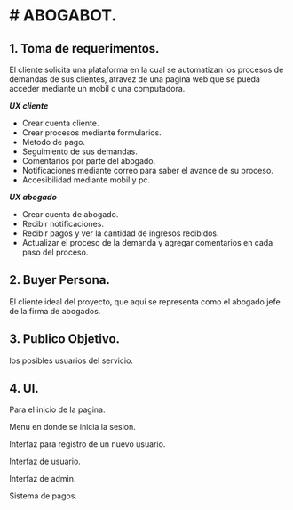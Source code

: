 # # ABOGABOT.

## **1. Toma de requerimentos.**
El cliente solicita una plataforma en la cual se automatizan los procesos de demandas de sus clientes, atravez de una pagina web que se pueda acceder mediante un mobil o una computadora.

***UX cliente***
- Crear cuenta cliente.
- Crear procesos mediante formularios.
- Metodo de pago.
- Seguimiento de sus demandas.
- Comentarios por parte del abogado.
- Notificaciones mediante correo para saber el avance de su proceso.
- Accesibilidad mediante mobil y pc.

***UX abogado***
- Crear cuenta de abogado.
- Recibir notificaciones.
- Recibir pagos y ver la cantidad de ingresos recibidos.
- Actualizar el proceso de la demanda y agregar comentarios en cada paso del proceso.



## **2. Buyer Persona.**
El cliente ideal del proyecto, que aqui se representa como el abogado jefe de la firma de abogados.



## **3. Publico Objetivo.**

los posibles usuarios del servicio.



## **4. UI.**
Para el inicio de la pagina.


Menu en donde se inicia la sesion.


Interfaz para registro de un nuevo usuario.


Interfaz de usuario.


Interfaz de admin.


Sistema de pagos.
